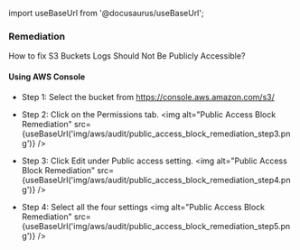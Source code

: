 import useBaseUrl from '@docusaurus/useBaseUrl';

### Remediation
How to fix S3 Buckets Logs Should Not Be Publicly Accessible?

#### Using AWS Console

- Step 1: Select the bucket from https://console.aws.amazon.com/s3/

- Step 2: Click on the Permissions tab.
<img alt="Public Access Block Remediation" src={useBaseUrl('img/aws/audit/public_access_block_remediation_step3.png')} />

- Step 3: Click Edit under Public access setting.
<img alt="Public Access Block Remediation" src={useBaseUrl('img/aws/audit/public_access_block_remediation_step4.png')} />

- Step 4: Select all the four settings
<img alt="Public Access Block Remediation" src={useBaseUrl('img/aws/audit/public_access_block_remediation_step5.png')} />